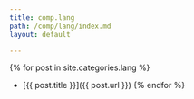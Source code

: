 ```yaml
---
title: comp.lang
path: /comp/lang/index.md
layout: default

---
```


{% for post in site.categories.lang %}
- [{{ post.title }}]({{ post.url }})
{% endfor %}

